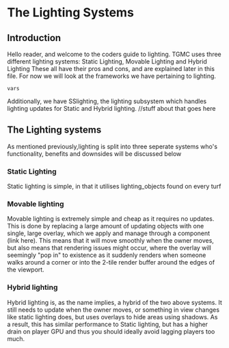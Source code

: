 # The Lighting Systems
## Introduction

Hello reader, and welcome to the coders guide to lighting. TGMC uses three different lighting systems: Static Lighting, Movable Lighting and Hybrid Lighting
These all have their pros and cons, and are explained later in this file.
For now we will look at the frameworks we have pertaining to lighting.

```dm
vars
```
Additionally, we have SSlighting, the lighting subsystem which handles lighting updates for Static and Hybrid lighting.
//stuff about that goes here

## The Lighting systems
As mentioned previously,lighting is split into three seperate systems who's functionality, benefits and downsides will be discussed below

### Static Lighting
Static lighting is simple, in that it utilises lighting_objects found on every turf

### Movable lighting
Movable lighting is extremely simple and cheap as it requires no updates. This is done by replacing a large amount of updating objects with one single, large overlay, which we apply and manage through a component (link here). This means that it will move smoothly when the owner moves, but also means that rendering issues might occur, where the overlay will seemingly "pop in" to existence as it suddenly renders when someone walks around a corner or into the 2-tile render buffer around the edges of the viewport.

### Hybrid lighting
Hybrid lighting is, as the name implies, a hybrid of the two above systems. It still needs to update when the owner moves, or something in view changes like static lighting does, but uses overlays to hide areas using shadows. As a result, this has similar performance to Static lighting, but has a higher drain on player GPU and thus you should ideally avoid lagging players too much.
